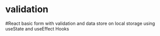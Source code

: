# validation


 #React basic form with validation and data store on local storage using useState and useEffect Hooks
